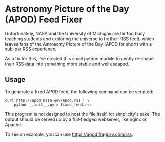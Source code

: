 
Astronomy Picture of the Day (APOD) Feed Fixer
===

Unfortunately, NASA and the University of Michigan are far too busy teaching
students and exploring the universe to fix their RSS feed, which leaves fans
of the Astronomy Picture of the Day (APOD for short) with a sub-par RSS
experience.

As a fix for this, I've created this small python module to gently re-shape
their RSS data into something more stable and well escaped.

Usage
---

To generate a fixed APOD feed, the following command can be scripted:

    curl http://apod.nasa.gov/apod.rss | \
        python __init__.py > fixed_feed.rss

This program is not designed to host the file itself, for simplicity's sake. The
output should be served up by a full-fledged webserver, like nginx or Apache.

To see an example, you can use https://apod.fragdev.com/rss.
